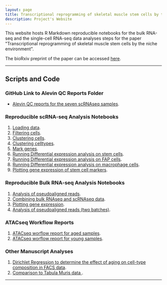 ```yaml
---
layout: page
title: Transcriptional reprogramming of skeletal muscle stem cells by the niche environment
description: Project's Website
---
```



This website hosts R Markdown reproducible notebooks for the bulk RNA-seq and the single-cell RNA-seq data analyses steps for the paper "Transcriptional reprogramming of skeletal muscle stem cells by the niche environment". 


The bioRxiv preprint of the paper can be accessed [here](https://www.biorxiv.org/content/10.1101/2021.05.25.445621v1).


---------

## Scripts and Code

### GitHub Link to  Alevin QC Reports Folder

* <a href="https://github.com/csglab/transcriptional_reprogramming_muscle_cells/tree/master/assets/notebooks/alevin" target="_blank">Alevin QC reports for the seven scRNAseq samples</a>.

### Reproducible scRNA-seq Analysis Notebooks


 1. <a href="{{ BASE_PATH }}/transcriptional_reprogramming_muscle_cells/assets/notebooks/scrnaseq/1_load_data.nb.html" target="_blank">Loading data</a>.
 2. <a href="{{ BASE_PATH }}/transcriptional_reprogramming_muscle_cells/assets/notebooks/scrnaseq/2_filter_cells.nb.html" target="_blank">Filtering cells</a>.
 3. <a href="{{ BASE_PATH }}/transcriptional_reprogramming_muscle_cells/assets/notebooks/scrnaseq/3a_cluster.nb.html" target="_blank">Clustering cells</a>.
 4. <a href="{{ BASE_PATH }}/transcriptional_reprogramming_muscle_cells/assets/notebooks/scrnaseq/3b_cluster_celltypes.nb.html" target="_blank">Clustering celltypes</a>.
 5. <a href="{{ BASE_PATH }}/transcriptional_reprogramming_muscle_cells/assets/notebooks/scrnaseq/4_mark_genes.nb.html" target="_blank">Mark genes</a>.
 6. <a href="{{ BASE_PATH }}/transcriptional_reprogramming_muscle_cells/assets/notebooks/scrnaseq/5a_run_de_analysis_stem.nb.html" target="_blank"> Running Differential expression analysis on stem cells</a>.
 7. <a href="{{ BASE_PATH }}/transcriptional_reprogramming_muscle_cells/assets/notebooks/scrnaseq/5b_run_de_analysis_fap.nb.html" target="_blank">Running Differential expression analysis on FAP cells</a>.
 8. <a href="{{ BASE_PATH }}/transcriptional_reprogramming_muscle_cells/assets/notebooks/scrnaseq/5c_run_de_analysis_macrophage.nb.html" target="_blank">Running Differential expression analysis on macrophage cells</a>.
 9. <a href="{{ BASE_PATH }}/transcriptional_reprogramming_muscle_cells/assets/notebooks/scrnaseq/6_examine_genes_stem.nb.html" target="_blank">Plotting gene expression of stem cell markers</a>.



### Reproducible Bulk RNA-seq Analysis Notebooks


1. <a href="{{ BASE_PATH }}/transcriptional_reprogramming_muscle_cells/assets/notebooks/bulk_rnaseq/1_pseudoalign_bulk.nb.html" target="_blank">Analysis of pseudoaligned reads</a>.
2. <a href="{{ BASE_PATH }}/transcriptional_reprogramming_muscle_cells/assets/notebooks/bulk_rnaseq/2_combine_scrnaseq_bulk_stem.nb.html" target="_blank">Combining bulk RNAseq and scRNAseq data</a>.
3. <a href="{{ BASE_PATH }}/transcriptional_reprogramming_muscle_cells/assets/notebooks/bulk_rnaseq/3_plot_bulk.nb.html" target="_blank">Plotting gene expression</a>.
4. <a href="{{ BASE_PATH }}/transcriptional_reprogramming_muscle_cells/assets/notebooks/bulk_rnaseq/4_pseudoalign_bulk_combined_batches.nb.html" target="_blank">Analysis of pseudoaligned reads (two batches)</a>.

### ATACseq Workflow Reports

1. <a href="{{ BASE_PATH }}/transcriptional_reprogramming_muscle_cells/assets/notebooks/atacseq_analysis/atac_reports/qc_old.html" target="_blank">ATACseq worflow report for aged samples</a>.
2. <a href="{{ BASE_PATH }}/transcriptional_reprogramming_muscle_cells/assets/notebooks/atacseq_analysis/atac_reports/qc_yng.html" target="_blank">ATACseq worflow report for young samples</a>.

### Other Manuscript Analyses

1. <a href="{{ BASE_PATH }}/transcriptional_reprogramming_muscle_cells/assets/notebooks/manuscript/dirichlet_regression.nb.html" target="_blank">Dirichlet Regression to determine the effect of aging on cell-type composition in FACS data</a>.
2. <a href="{{ BASE_PATH }}/transcriptional_reprogramming_muscle_cells/assets/notebooks/manuscript/tabula_muris_analysis_stem.nb.html" target="_blank">Comparison to Tabula Muris data </a>.


---------

